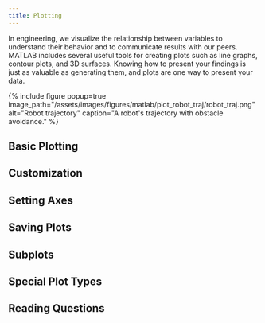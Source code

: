 ```yaml
---
title: Plotting
---
```


In engineering, we visualize the relationship between variables to understand their behavior and to communicate results with our peers.
MATLAB includes several useful tools for creating plots such as line graphs, contour plots, and 3D surfaces.
Knowing how to present your findings is just as valuable as generating them, and plots are one way to present your data.

{% include figure popup=true image_path="/assets/images/figures/matlab/plot_robot_traj/robot_traj.png" alt="Robot trajectory" caption="A robot's trajectory with obstacle avoidance." %}

## Basic Plotting

## Customization

## Setting Axes

## Saving Plots

## Subplots

## Special Plot Types

## Reading Questions


